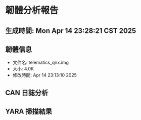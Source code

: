 # 韌體分析報告
## 生成時間: Mon Apr 14 23:28:21 CST 2025

## 韌體信息
- 文件名: telematics_qnx.img
- 大小: 4.0K
- 修改時間: Apr 14 23:13:10 2025

## CAN 日誌分析

## YARA 掃描結果
